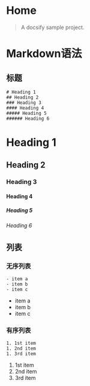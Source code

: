 # Home

> A docsify sample project.


# Markdown语法

## 标题

```
# Heading 1
## Heading 2
### Heading 3
#### Heading 4
##### Heading 5
###### Heading 6
```

# Heading 1
## Heading 2
### Heading 3
#### Heading 4
##### Heading 5
###### Heading 6

## 列表
### 无序列表
```
- item a
- item b
- item c
```

- item a
- item b
- item c

### 有序列表
```
1. 1st item
1. 2nd item
1. 3rd item
```

1. 1st item
1. 2nd item
1. 3rd item